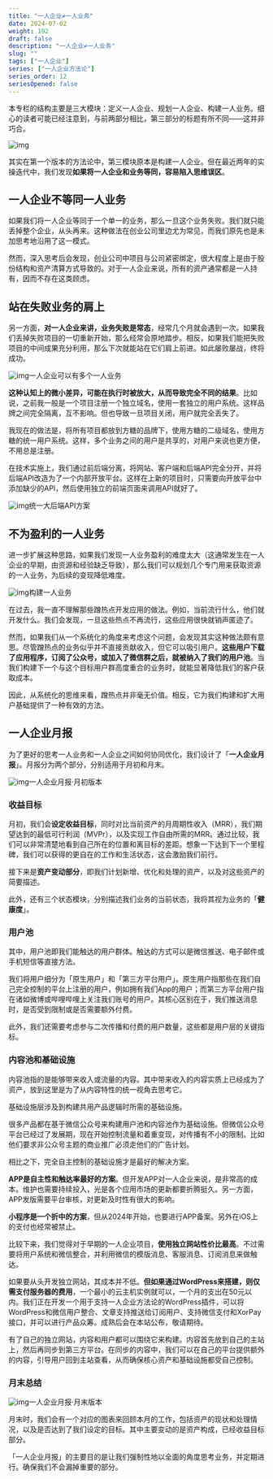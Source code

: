 ```yaml
---
title: "一人企业≠一人业务"
date: 2024-07-02
weight: 192
draft: false
description: "一人企业≠一人业务"
slug: ""
tags: ["一人企业"]
series: ["一人企业方法论"]
series_order: 12
seriesOpened: false
---
```


本专栏的结构主要是三大模块：定义一人企业、规划一人企业、构建一人业务。细心的读者可能已经注意到，与前两部分相比，第三部分的标题有所不同——这并非巧合。

![img](https://r2.ft07.com/wp-content/uploads/2024/03/image-72-1024x240.png)

其实在第一个版本的方法论中，第三模块原本是构建一人企业。但在最近两年的实操迭代中，我们发现**如果将一人企业和业务等同，容易陷入思维误区**。

## 一人企业不等同一人业务

如果我们将一人企业等同于一个单一的业务，那么一旦这个业务失败。我们就只能丢掉整个企业，从头再来。这种做法在创业公司里边尤为常见，而我们原先也是未加思考地沿用了这一模式。

然而，深入思考后会发现，创业公司中项目与公司紧密绑定，很大程度上是由于股份结构和资产清算方式导致的。对于一人企业来说，所有的资产通常都是一人持有，因而不存在这类顾虑。

## 站在失败业务的肩上

另一方面，**对一人企业来讲，业务失败是常态**，经常几个月就会遇到一次。如果我们丢掉失败项目的一切重新开始，那么经常会原地踏步。相反，如果我们能把失败项目的中间成果充分利用，那么下次就能站在它们肩上前进。如此屡败屡战，终将成功。

![img](https://r2.ft07.com/wp-content/uploads/2024/03/image-73-1024x456.png)一人企业可以有多个一人业务

**这种认知上的微小差异，可能在执行时被放大，从而导致完全不同的结果**。比如说，之前我一般是一个项目注册一个独立域名，使用一套独立的用户系统。这样品牌之间完全隔离，互不影响。但也导致一旦项目关闭，用户就完全丢失了。

我现在的做法是，将所有项目都放到方糖的品牌下，使用方糖的二级域名，使用方糖的统一用户系统。这样，多个业务之间的用户是共享的，对用户来说也更方便，不用总是注册。

在技术实施上，我们通过前后端分离，将网站、客户端和后端API完全分开，并将后端API改造为了一个内部开放平台。这样在上新的项目时，只需要向开放平台中添加缺少的API，然后使用独立的前端页面来调用API就好了。

![img](https://r2.ft07.com/wp-content/uploads/2024/03/image-1-414x1024.jpg)统一大后端API方案

## 不为盈利的一人业务

进一步扩展这种思路，如果我们发现一人业务盈利的难度太大（这通常发生在一人企业的早期，由资源和经验缺乏导致），那么我们可以规划几个专门用来获取资源的一人业务，为后续的变现降低难度。

![img](https://r2.ft07.com/wp-content/uploads/2024/03/image-71-1024x456.png)构建一人业务

在过去，我一直不理解那些蹭热点开发应用的做法。例如，当前流行什么，他们就开发什么。我们会发现，一旦这些热点不再流行，这些应用很快就销声匿迹了。

然而，如果我们从一个系统化的角度来考虑这个问题，会发现其实这种做法颇有意思。尽管蹭热点的业务似乎并不直接贡献收入，但它可以吸引用户。**这些用户下载了应用程序，订阅了公众号，或加入了微信群之后，就被纳入了我们的用户池**。当我们构建下一个与这个目标用户群高度重合的业务时，就能显著降低我们的客户获取成本。

因此，从系统化的思维来看，蹭热点并非毫无价值。相反，它为我们构建和扩大用户基础提供了一种有效的方法。

## 一人企业月报

为了更好的思考一人业务和一人企业之间如何协同优化，我们设计了「**一人企业月报**」。月报分为两个部分，分别适用于月初和月末。

![img](https://r2.ft07.com/wp-content/uploads/2024/03/image-81-1024x586.png)一人企业月报·月初版本

### 收益目标

月初，我们会**设定收益目标**，同时对比当前资产的月周期性收入（MRR），我们期望达到的最低可行利润（MVPr），以及实现工作自由所需的MRR。通过比较，我们可以非常清楚地看到自己所在的位置和离目标的差距。想象一下达到下一个里程碑，我们可以获得的更自在的工作和生活状态，这会激励我们前行。

接下来是**资产变动部分**，即我们计划新增、优化和处理的资产，以及对这些资产的简要描述。

此外，还有三个状态模块，分别描述我们业务的当前状态，我将其视为业务的「**健康度**」。

### 用户池

其中，用户池即我们能触达的用户群体。触达的方式可以是微信推送、电子邮件或手机短信等直接方法。

我们将用户细分为「原生用户」和「第三方平台用户」。原生用户指那些在我们自己完全控制的平台上注册的用户，例如拥有我们App的用户；而第三方平台用户指在诸如微博或哔哩哔哩上关注我们账号的用户。其核心区别在于，我们推送消息时，是否受到限制或是否需要额外付费。

此外，我们还需要考虑参与二次传播和付费的用户数量，这些都是用户层的关键指标。

### 内容池和基础设施

内容池指的是能够带来收入或流量的内容。其中带来收入的内容实质上已经成为了资产，放到这里是为了从内容特性的统一视角去思考它。

基础设施层涉及到构建共用产品逻辑时所需的基础设施。

很多产品都在基于微信公众号来构建用户池和内容池作为基础设施。但微信公众号平台已经过了发展期，现在开始控制流量和着重变现，对传播有不小的限制。比如他们要求非公众号主题的商业推广必须走他们的广告计划。

相比之下，完全自主控制的基础设施才是最好的解决方案。

**APP是自主性和触达率最好的方案**。但开发APP对一人企业来说，是非常高的成本。维护也需要持续投入，光是各个应用市场的更新都要折腾挺久。另一方面，APP发版需要平台审核，对更新及时性有很大的影响。

**小程序是一个折中的方案**，但从2024年开始，也要进行APP备案。另外在iOS上的支付也经常被禁止。

比较下来，我们觉得对于早期的一人企业项目，**使用独立网站性价比最高**。不过需要将用户系统和微信整合，并利用微信的模版消息、客服消息、订阅消息来做触达。

如果要从头开发独立网站，其成本并不低。**但如果通过WordPress来搭建，则仅需支付服务器的费用**，一个最小的云主机实例就可以，一个月的支出在50元以内。我们正在开发一个用于支持一人企业方法论的WordPress插件，可以将WordPress和微信用户整合、文章支持推送给订阅用户、支持微信支付和XorPay接口，并可以进行产品众筹。成熟后会在本站公布，敬请期待。

有了自己的独立网站，内容和用户都可以围绕它来构建。内容首先放到自己的主站上，然后再同步到第三方平台。在同步的内容中，我们可以在自己的平台提供额外的内容，引导用户回到主站查看，从而确保核心资产和基础设施都受自己控制。

### 月末总结



![img](https://r2.ft07.com/wp-content/uploads/2024/03/opb-month-end-1024x583.png)一人企业月报·月末版本

月末时，我们会有一个对应的图表来回顾本月的工作，包括资产的现状和处理情况，以及是否达到了我们设定的目标。其中主要变动的是资产构成，已经收益目标部分。

「一人企业月报」的主要目的是让我们强制性地以全面的角度思考业务，并定期进行。确保我们不会漏掉重要的部分。